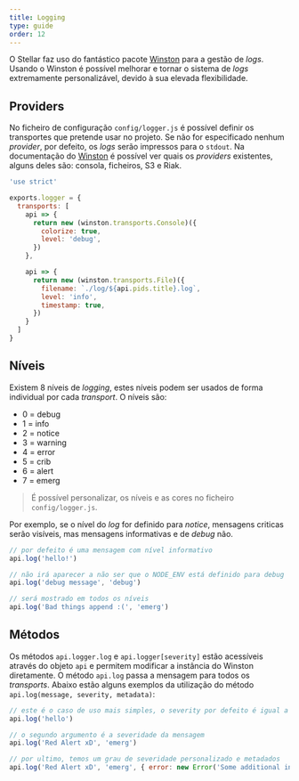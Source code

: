 ```yaml
---
title: Logging
type: guide
order: 12
---
```


O Stellar faz uso do fantástico pacote [Winston](https://www.npmjs.com/package/winston) para a gestão de _logs_. Usando o Winston é possível melhorar e tornar o sistema de _logs_ extremamente personalizável, devido à sua elevada flexibilidade.

## Providers

No ficheiro de configuração `config/logger.js` é possível definir os transportes que pretende usar no projeto. Se não for especificado nenhum _provider_, por defeito, os _logs_ serão impressos para o `stdout`. Na documentação do [Winston](https://www.npmjs.com/package/winston) é possível ver quais os _providers_ existentes, alguns deles são: consola, ficheiros, S3 e Riak.

```javascript
'use strict'

exports.logger = {
  transports: [
    api => {
      return new (winston.transports.Console)({
        colorize: true,
        level: 'debug',
      })
    },

    api => {
      return new (winston.transports.File)({
        filename: `./log/${api.pids.title}.log`,
        level: 'info',
        timestamp: true,
      })
    }
  ]
}
```

## Níveis

Existem 8 níveis de _logging_, estes níveis podem ser usados de forma individual por cada _transport_. O níveis são:

- 0 = debug
- 1 = info
- 2 = notice
- 3 = warning
- 4 = error
- 5 = crib
- 6 = alert
- 7 = emerg

> É possível personalizar, os níveis e as cores no ficheiro `config/logger.js`.

Por exemplo, se o nível do _log_ for definido para _notice_, mensagens criticas serão visíveis, mas mensagens informativas e de _debug_ não.

```javascript
// por defeito é uma mensagem com nível informativo
api.log('hello!')

// não irá aparecer a não ser que o NODE_ENV está definido para debug
api.log('debug message', 'debug')

// será mostrado em todos os níveis
api.log('Bad things append :(', 'emerg') 
```

## Métodos

Os métodos `api.logger.log` e `api.logger[severity]` estão acessíveis através do objeto `api` e permitem modificar a instância do Winston diretamente. O método `api.log` passa a mensagem para todos os _transports_. Abaixo estão alguns exemplos da utilização do método `api.log(message, severity, metadata)`:

```javascript
// este é o caso de uso mais simples, o severity por defeito é igual a 'info'
api.log('hello')

// o segundo argumento é a severidade da mensagem
api.log('Red Alert xD', 'emerg')

// por ultimo, temos um grau de severidade personalizado e metadados
api.log('Red Alert xD', 'emerg', { error: new Error('Some additional information!') })
```
